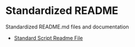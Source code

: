 # Standardized README
Standardized README.md files and documentation

* [Standard Script Readme File](./scripts.md)
